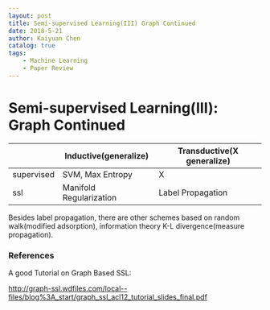 ```yaml
---
layout: post
title: Semi-supervised Learning(III) Graph Continued
date: 2018-5-21
author: Kaiyuan Chen
catalog: true
tags:
    - Machine Learning
    - Paper Review
---
```




# Semi-supervised Learning(III): Graph Continued

|            | Inductive(generalize)   | Transductive(X generalize) |
| ---------- | ----------------------- | -------------------------- |
| supervised | SVM, Max Entropy        | X                          |
| ssl        | Manifold Regularization | Label Propagation          |

Besides label propagation, there are other schemes based on random walk(modified adsorption), information theory K-L divergence(measure propagation). 



### References 

A good Tutorial on Graph Based SSL: 

http://graph-ssl.wdfiles.com/local--files/blog%3A_start/graph_ssl_acl12_tutorial_slides_final.pdf